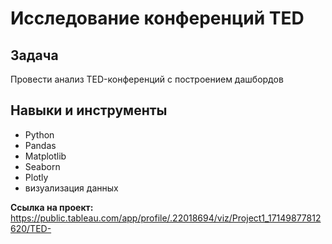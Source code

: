 # Исследование конференций TED

## Задача

Провести анализ TED-конференций с построением дашбордов

## Навыки и инструменты

- Python
- Pandas
- Matplotlib
- Seaborn
- Plotly
- визуализация данных

**Ссылка на проект:** https://public.tableau.com/app/profile/.22018694/viz/Project1_17149877812620/TED-
